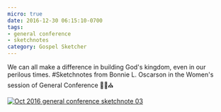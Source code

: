 ```yaml
---
micro: true
date: 2016-12-30 06:15:10-0700
tags:
- general conference
- sketchnotes
category: Gospel Sketcher
---
```


We can all make a difference in building God's kingdom, even in our perilous times.
#Sketchnotes from Bonnie L. Oscarson in the Women's session of General Conference ✍🏼⛪️

[![Oct 2016 general conference sketchnote 03](http://www.gospelsketcher.org/uploads/2018/f3a50ee7f7.jpg)](http://www.gospelsketcher.org/uploads/2018/f3a50ee7f7.jpg)